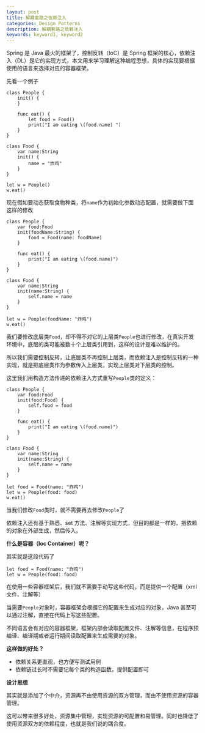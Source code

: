 ```yaml
---
layout: post
title: 解耦套路之依赖注入
categories: Design Patterns
description: 解耦套路之依赖注入
keywords: keyword1, keyword2
---
```


 Spring 是 Java 最火的框架了，控制反转（IoC）是 Spring 框架的核心，依赖注入（DL）是它的实现方式，本文用来学习理解这种编程思想，具体的实现要根据使用的语言来选择对应的容器框架。

先看一个例子
```
class People {
    init() {
    }
    
    func eat() {
        let food = Food()
        print("I am eating \(food.name) ")
    }
}

class Food {
    var name:String
    init() {
        name = "炸鸡"
    }
}

let w = People()
w.eat()
```


现在假如要动态获取食物种类，将`name`作为初始化参数动态配置，就需要做下面这样的修改

```
class People {
    var food:Food
    init(foodName:String) {
        food = Food(name: foodName)
    }
    
    func eat() {
        print("I am eating \(food.name)")
    }
}

class Food {
    var name:String
    init(name:String) {
        self.name = name
    }
}

let w = People(foodName: "炸鸡")
w.eat()

```

我们要修改底层类`Food`，却不得不对它的上层类`People`也进行修改，在真实开发环境中，底层的类可能被数十个上层类引用到，这样的设计是难以维护的。

所以我们需要控制反转，让底层类不再控制上层类，而依赖注入是控制反转的一种实现，就是把底层类作为参数传入上层类，实现上层类对下层类的控制。

这里我们用构造方法传递的依赖注入方式重写`People`类的定义：

```
class People {
    var food:Food
    init(food:Food) {
        self.food = food
    }
    
    func eat() {
        print("I am eating \(food.name)")
    }
}

class Food {
    var name:String
    init(name:String) {
        self.name = name
    }
}

let food = Food(name: "炸鸡")
let w = People(food: food)
w.eat()
```

当我们修改`Food`类时，就不需要再去修改`People`了

依赖注入还有基于熟悉、set 方法、注解等实现方式，但目的都是一样的，把依赖的对象在外部生成，然后传入。

**什么是容器（Ioc Container）呢？**

其实就是这段代码了
```
let food = Food(name: "炸鸡")
let w = People(food: food)
```

在使用一些容器框架后，我们就不需要手动写这些代码，而是提供一个配置（xml文件、注解等）

当需要`People`对象时，容器框架会根据它的配置来生成对应的对象，Java 甚至可以通过注解，直接在代码上写这些配置。

不同语言会有对应的容器框架，框架内部会读取配置文件、注解等信息，在程序预编译、编译期或者运行期间读取配置来生成需要的对象。

**这样做的好处？**
* 依赖关系更直观，也方便写测试用例
* 依赖链过长时不需要记每个类的构造函数，提供配置即可

**设计思想**

其实就是添加了个中介，资源再不由使用资源的双方管理，而由不使用资源的容器管理。

这可以带来很多好处，资源集中管理，实现资源的可配置和易管理。同时也降低了使用资源双方的依赖程度，也就是我们说的耦合度。

